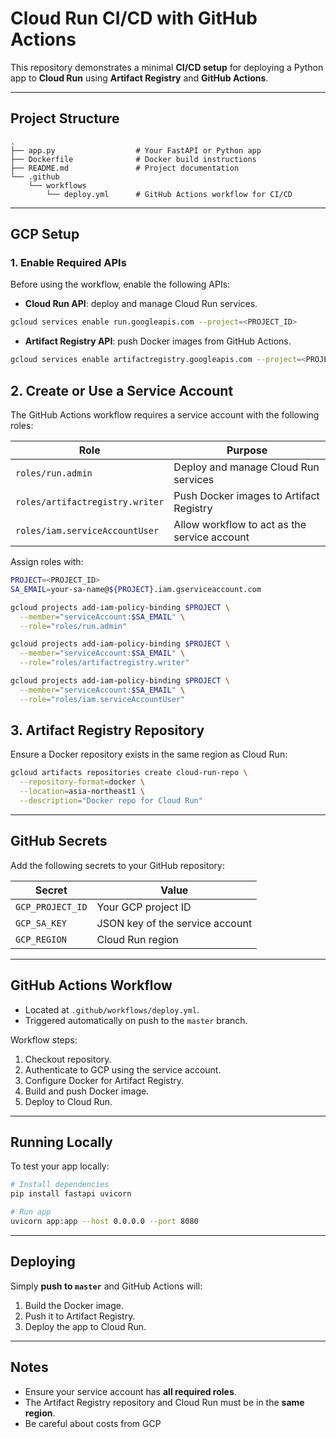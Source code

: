 # Cloud Run CI/CD with GitHub Actions

This repository demonstrates a minimal **CI/CD setup** for deploying a Python app to **Cloud Run** using **Artifact Registry** and **GitHub Actions**.  

---

## Project Structure
```
.
├── app.py                  # Your FastAPI or Python app
├── Dockerfile              # Docker build instructions
├── README.md               # Project documentation
└── .github
    └── workflows
        └── deploy.yml      # GitHub Actions workflow for CI/CD
```

---

## GCP Setup

### 1. Enable Required APIs

Before using the workflow, enable the following APIs:

- **Cloud Run API**: deploy and manage Cloud Run services.  
```bash
gcloud services enable run.googleapis.com --project=<PROJECT_ID>
```
- **Artifact Registry API**: push Docker images from GitHub Actions.
```bash
gcloud services enable artifactregistry.googleapis.com --project=<PROJECT_ID>
```

## 2. Create or Use a Service Account

The GitHub Actions workflow requires a service account with the following roles:

| Role | Purpose |
|------|---------|
| `roles/run.admin` | Deploy and manage Cloud Run services |
| `roles/artifactregistry.writer` | Push Docker images to Artifact Registry |
| `roles/iam.serviceAccountUser` | Allow workflow to act as the service account |

Assign roles with:
```bash
PROJECT=<PROJECT_ID>
SA_EMAIL=your-sa-name@${PROJECT}.iam.gserviceaccount.com

gcloud projects add-iam-policy-binding $PROJECT \
  --member="serviceAccount:$SA_EMAIL" \
  --role="roles/run.admin"

gcloud projects add-iam-policy-binding $PROJECT \
  --member="serviceAccount:$SA_EMAIL" \
  --role="roles/artifactregistry.writer"

gcloud projects add-iam-policy-binding $PROJECT \
  --member="serviceAccount:$SA_EMAIL" \
  --role="roles/iam.serviceAccountUser"
```

## 3. Artifact Registry Repository

Ensure a Docker repository exists in the same region as Cloud Run:
```bash
gcloud artifacts repositories create cloud-run-repo \
  --repository-format=docker \
  --location=asia-northeast1 \
  --description="Docker repo for Cloud Run"
```
---
## GitHub Secrets

Add the following secrets to your GitHub repository:

| Secret | Value |
|--------|-------|
| `GCP_PROJECT_ID` | Your GCP project ID |
| `GCP_SA_KEY` | JSON key of the service account |
| `GCP_REGION` | Cloud Run region |

---

## GitHub Actions Workflow

- Located at `.github/workflows/deploy.yml`.  
- Triggered automatically on push to the `master` branch.  

Workflow steps:

1. Checkout repository.  
2. Authenticate to GCP using the service account.  
3. Configure Docker for Artifact Registry.  
4. Build and push Docker image.  
5. Deploy to Cloud Run.  

---

## Running Locally

To test your app locally:

```bash
# Install dependencies
pip install fastapi uvicorn

# Run app
uvicorn app:app --host 0.0.0.0 --port 8080
```
---

## Deploying

Simply **push to `master`** and GitHub Actions will:

1. Build the Docker image.  
2. Push it to Artifact Registry.  
3. Deploy the app to Cloud Run.  

---

## Notes

- Ensure your service account has **all required roles**.  
- The Artifact Registry repository and Cloud Run must be in the **same region**.
- Be careful about costs from GCP 
